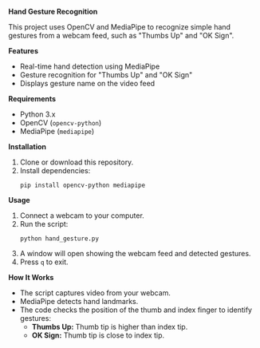 **Hand Gesture Recognition**

This project uses OpenCV and MediaPipe to recognize simple hand gestures from a webcam feed, such as "Thumbs Up" and "OK Sign".

**Features**

- Real-time hand detection using MediaPipe
- Gesture recognition for "Thumbs Up" and "OK Sign"
- Displays gesture name on the video feed

**Requirements**

- Python 3.x
- OpenCV (`opencv-python`)
- MediaPipe (`mediapipe`)

**Installation**

1. Clone or download this repository.
2. Install dependencies:
   ```
   pip install opencv-python mediapipe
   ```

**Usage**

1. Connect a webcam to your computer.
2. Run the script:
   ```
   python hand_gesture.py
   ```
3. A window will open showing the webcam feed and detected gestures.
4. Press `q` to exit.

**How It Works**

- The script captures video from your webcam.
- MediaPipe detects hand landmarks.
- The code checks the position of the thumb and index finger to identify gestures:
  - **Thumbs Up:** Thumb tip is higher than index tip.
  - **OK Sign:** Thumb tip is close to index tip.
